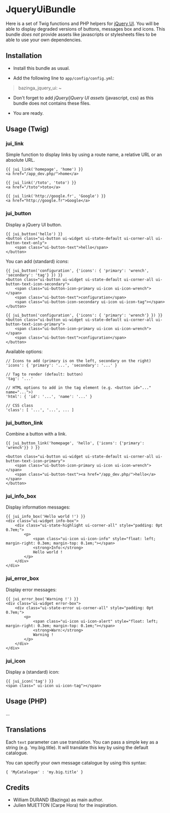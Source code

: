JqueryUiBundle
==============

Here is a set of Twig functions and PHP helpers for [jQuery UI](http://jqueryui.com/).
You will be able to display degraded versions of buttons, messages box and icons.
This bundle *does not* provide assets like javascripts or stylesheets files to be able to use your own dependencies.


Installation
------------

* Install this bundle as usual.

* Add the following line to `app/config/config.yml`:

> bazinga_jquery_ui: ~

* Don't forget to add _jQuery/jQuery UI assets_ (javascript, css) as this bundle does not contains these files.

* You are ready.


Usage (Twig)
------------

### jui_link

Simple function to display links by using a route name, a relative URL or an absolute URL.

    {{ jui_link('homepage', 'home') }}
    <a href="/app_dev.php/">home</a>

    {{ jui_link('/toto', 'toto') }}
    <a href="/toto">toto</a>

    {{ jui_link('http://google.fr', 'Google') }}
    <a href="http://google.fr">Google</a>


### jui_button

Display a jQuery UI button.

    {{ jui_button('hello') }}
    <button class="ui-button ui-widget ui-state-default ui-corner-all ui-button-text-only">
        <span class="ui-button-text">hello</span>
    </button>

You can add (standard)  *icons*:

    {{ jui_button('configuration', {'icons': { 'primary': 'wrench', 'secondary': 'tag'} }) }}
    <button class="ui-button ui-widget ui-state-default ui-corner-all ui-button-text-icon-secondary">
        <span class="ui-button-icon-primary ui-icon ui-icon-wrench"></span>
        <span class="ui-button-text">configuration</span>
        <span class="ui-button-icon-secondary ui-icon ui-icon-tag"></span>
    </button>

    {{ jui_button('configuration', {'icons': { 'primary': 'wrench'} }) }}
    <button class="ui-button ui-widget ui-state-default ui-corner-all ui-button-text-icon-primary">
        <span class="ui-button-icon-primary ui-icon ui-icon-wrench"></span>
        <span class="ui-button-text">configuration</span>
    </button>

Available options:

    // Icons to add (primary is on the left, secondary on the right)
    'icons': { 'primary': '...', 'secondary': '...' }

    // Tag to render (default: button)
    'tag': '...'

    // HTML options to add in the tag element (e.g. <button id="..." name="...">)
    'html': { 'id': '...', 'name': '...' }

    // CSS class
    'class': [ '...', '...', ... ]


### jui_button_link

Combine a button with a link.

    {{ jui_button_link('homepage', 'hello', {'icons': {'primary': 'wrench'}} ) }}

    <button class="ui-button ui-widget ui-state-default ui-corner-all ui-button-text-icon-primary">
        <span class="ui-button-icon-primary ui-icon ui-icon-wrench"></span>
        <span class="ui-button-text"><a href="/app_dev.php/">hello</a></span>
    </button>


### jui_info_box

Display information messages:

    {{ jui_info_box('Hello world !') }}
    <div class="ui-widget info-box">
        <div class="ui-state-highlight ui-corner-all" style="padding: 0pt 0.7em;">
            <p>
                <span class="ui-icon ui-icon-info" style="float: left; margin-right: 0.3em; margin-top: 0.1em;"></span>
                <strong>Info:</strong>
                Hello world !
            </p>
        </div>
    </div>

### jui_error_box

Display error messages:

    {{ jui_error_box('Warning !') }}
    <div class="ui-widget error-box">
        <div class="ui-state-error ui-corner-all" style="padding: 0pt 0.7em;">
            <p>
                <span class="ui-icon ui-icon-alert" style="float: left; margin-right: 0.3em; margin-top: 0.1em;"></span>
                <strong>Warn:</strong>
                Warning !
            </p>
        </div>
    </div>


### jui_icon

Display a (standard) icon:

    {{ jui_icon('tag') }}
    <span class=" ui-icon ui-icon-tag"></span>


Usage (PHP)
-----------

...


Translations
------------

Each `text` parameter can use translation.
You can pass a simple key as a string (e.g. 'my.big.title). It will translate this key by using the default catalogue.

You can specify your own message catalogue by using this syntax:

    { 'MyCatalogue' : 'my.big.title' }


Credits
-------

* William DURAND (Bazinga) as main author.
* Julien MUETTON (Carpe Hora) for the inspiration.
